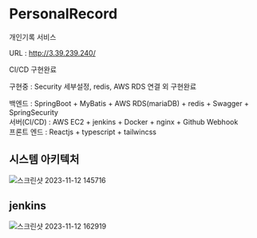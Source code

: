 # PersonalRecord

개인기록 서비스

URL : http://3.39.239.240/

CI/CD 구현완료

구현중 : Security 세부설정, redis, AWS RDS 연결 외 구현완료

백엔드 : SpringBoot + MyBatis + AWS RDS(mariaDB) + redis + Swagger + SpringSecurity
<br/>
서버(CI/CD) : AWS EC2 + jenkins + Docker + nginx + Github Webhook
<br/>
프론트 엔드 : Reactjs + typescript + tailwincss

## 시스템 아키텍처

![스크린샷 2023-11-12 145716](https://github.com/orthh/PersonalRecord/assets/107793363/64bc8992-44a3-47ef-bdeb-fca726b3d966)

## jenkins

![스크린샷 2023-11-12 162919](https://github.com/orthh/PersonalRecord/assets/107793363/f623a640-9e03-4760-b648-b953f416c97a)

